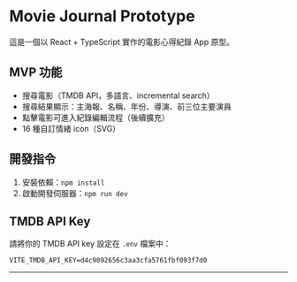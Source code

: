 # Movie Journal Prototype

這是一個以 React + TypeScript 實作的電影心得紀錄 App 原型。

## MVP 功能
- 搜尋電影（TMDB API，多語言、incremental search）
- 搜尋結果顯示：主海報、名稱、年份、導演、前三位主要演員
- 點擊電影可進入紀錄編輯流程（後續擴充）
- 16 種自訂情緒 icon（SVG）

## 開發指令
1. 安裝依賴：`npm install`
2. 啟動開發伺服器：`npm run dev`

## TMDB API Key
請將你的 TMDB API key 設定在 `.env` 檔案中：
```
VITE_TMDB_API_KEY=d4c9092656c3aa3cfa5761fbf093f7d0
```

---
